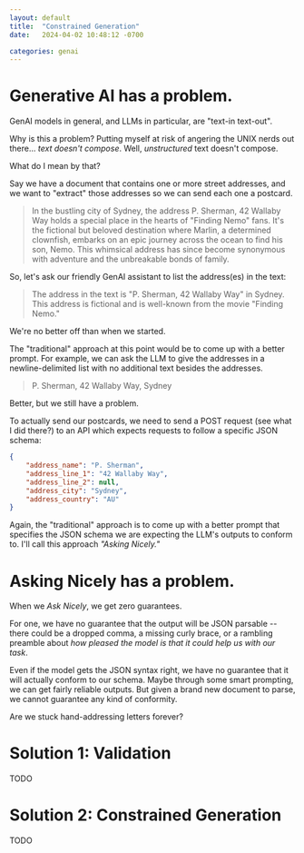 ```yaml
---
layout: default
title:  "Constrained Generation"
date:   2024-04-02 10:48:12 -0700

categories: genai
---
```


# Generative AI has a problem.
GenAI models in general, and LLMs in particular, are "text-in text-out".

Why is this a problem? Putting myself at risk of angering the UNIX nerds out there... _text doesn't compose_. Well, _unstructured_ text doesn't compose.

What do I mean by that?

Say we have a document that contains one or more street addresses, and we want to "extract" those addresses so we can send each one a postcard.

> In the bustling city of Sydney, the address P. Sherman, 42 Wallaby Way holds a special place in the hearts of "Finding Nemo" fans. It's the fictional but beloved destination where Marlin, a determined clownfish, embarks on an epic journey across the ocean to find his son, Nemo. This whimsical address has since become synonymous with adventure and the unbreakable bonds of family.

So, let's ask our friendly GenAI assistant to list the address(es) in the text:

> The address in the text is "P. Sherman, 42 Wallaby Way" in Sydney. This address is fictional and is well-known from the movie "Finding Nemo."

We're no better off than when we started.

The "traditional" approach at this point would be to come up with a better prompt. For example, we can ask the LLM to give the addresses in a newline-delimited list with no additional text besides the addresses.

> P. Sherman, 42 Wallaby Way, Sydney

Better, but we still have a problem.

To actually send our postcards, we need to send a POST request (see what I did there?) to an API which expects requests to follow a specific JSON schema:

```json
{
    "address_name": "P. Sherman",
    "address_line_1": "42 Wallaby Way",
    "address_line_2": null,
    "address_city": "Sydney",
    "address_country": "AU"
}
```

Again, the "traditional" approach is to come up with a better prompt that specifies the JSON schema we are expecting the LLM's outputs to conform to. I'll call this approach _"Asking Nicely."_

# Asking Nicely has a problem.

When we _Ask Nicely_, we get zero guarantees. 

For one, we have no guarantee that the output will be JSON parsable -- there could be a dropped comma, a missing curly brace, or a rambling preamble about _how pleased the model is that it could help us with our task_.

Even if the model gets the JSON syntax right, we have no guarantee that it will actually conform to our schema. Maybe through some smart prompting, we can get fairly reliable outputs. But given a brand new document to parse, we cannot guarantee any kind of conformity.

Are we stuck hand-addressing letters forever?

# Solution 1: Validation
TODO

# Solution 2: Constrained Generation
TODO